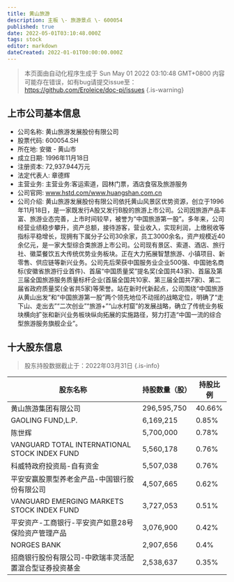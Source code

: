 ```yaml
---
title: 黄山旅游
description: 主板 \- 旅游景点 \- 600054
published: true
date: 2022-05-01T03:10:48.000Z
tags: stock
editor: markdown
dateCreated: 2022-01-01T00:00:00.000Z
---
```


> 本页面由自动化程序生成于 Sun May 01 2022 03:10:48 GMT+0800
> 内容可能存在错误，如有bug请提交issue至：https://github.com/Eroleice/doc-pi/issues
{.is-warning}

## 上市公司基本信息
- 公司名称: 黄山旅游发展股份有限公司
- 股票代码: 600054.SH
- 所在地: 安徽 - 黄山市
- 成立日期: 1996年11月18日
- 注册资本: 72,937.944万元
- 法定代表人: 章德辉
- 主营业务: 主营业务:客运索道，园林门票，酒店食宿及旅游服务
- 公司官网: www.hstd.com/www.huangshan.com.cn
- 公司介绍: 黄山旅游发展股份有限公司依托黄山风景区优势资源，创立于1996年11月18日，是一家既发行A股又发行B股的旅游上市公司。公司因旅游产品丰富、旅游业态完善，上市时间较早，被誉为“中国旅游第一股”。多年来，公司经营业绩稳步攀升，资产总额，接待游客，营业收入，实现利润，上缴税收等指标平稳增长，现拥有下属分子公司30余家，员工3000余名，资产规模近40余亿元，是一家大型综合类旅游上市公司。公司现有景区、索道、酒店、旅行社、徽菜餐饮五大传统优势业务板块。正在大力拓展智慧旅游、小镇项目、新零售、供应链等新兴业务。公司先后荣获中国服务业企业500强、中国驰名商标(安徽省旅游行业首件)、首届“中国质量奖”提名奖(全国共43家)、首届及第三届全国旅游服务质量标杆企业(首届全国共10家、第三届全国共7家)、第二届省政府质量奖(全省共5家)等荣誉。站在新时代新起点，公司围绕“中国旅游从黄山出发”和“中国旅游第一股”两个领先地位不动摇的战略定位，明确了“走下山、走出去”“二次创业”“旅游+”“山水村窟”的发展战略，确立了传统业务板块横向扩张和新兴业务板块纵向拓展的实施路径，努力打造“中国一流的综合型旅游服务旗舰企业”。


## 十大股东信息
> 股东持股数据截止于：2022年03月31日
{.is-info}

| 股东名称 | 持股数量（股） | 持股比例 |
| --- | --- | --- |
| 黄山旅游集团有限公司 | 296,595,750 | 40.66% |
| GAOLING FUND,L.P. | 6,169,215 | 0.85% |
| 陈世辉 | 5,700,000 | 0.78% |
| VANGUARD TOTAL INTERNATIONAL STOCK INDEX FUND | 5,560,178 | 0.76% |
| 科威特政府投资局-自有资金 | 5,507,038 | 0.76% |
| 平安安赢股票型养老金产品-中国银行股份有限公司 | 4,507,665 | 0.62% |
| VANGUARD EMERGING MARKETS STOCK INDEX FUND | 3,727,053 | 0.51% |
| 平安资产-工商银行-平安资产如意28号保险资产管理产品 | 3,076,900 | 0.42% |
| NORGES BANK | 2,907,656 | 0.4% |
| 招商银行股份有限公司-中欧瑞丰灵活配置混合型证券投资基金 | 2,538,637 | 0.35% |




